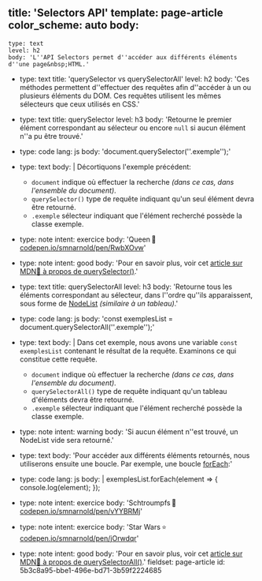 title: 'Selectors API'
template: page-article
color_scheme: auto
body:
  -
    type: text
    level: h2
    body: 'L''API Selectors permet d''accéder aux différents éléments d''une page&nbsp;HTML.'
  -
    type: text
    title: 'querySelector vs querySelectorAll'
    level: h2
    body: 'Ces méthodes permettent d''effectuer des requêtes afin d''accéder à un ou plusieurs éléments du DOM. Ces requêtes utilisent les mêmes sélecteurs que ceux utilisés en&nbsp;CSS.'
  -
    type: text
    title: querySelector
    level: h3
    body: 'Retourne le premier élément correspondant au sélecteur ou encore `null` si aucun élément n''a pu être&nbsp;trouvé.'
  -
    type: code
    lang: js
    body: 'document.querySelector(''.exemple'');'
  -
    type: text
    body: |
      Décortiquons l'exemple précédent:
      
      - `document` indique où effectuer la recherche _(dans ce cas, dans l'ensemble du&nbsp;document)_.
      - `querySelector()` type de requête indiquant qu'un seul élément devra être&nbsp;retourné.
      - `.exemple` sélecteur indiquant que l'élément recherché possède la classe&nbsp;exemple.
  -
    type: note
    intent: exercice
    body: 'Queen&thinsp;👑 [codepen.io/smnarnold/pen/RwbXOvw](https://codepen.io/smnarnold/pen/RwbXOvw?editors=0010)'
  -
    type: note
    intent: good
    body: 'Pour en savoir plus, voir cet [article sur MDN🦖 à propos de querySelector()](https://developer.mozilla.org/fr/docs/Web/API/Element/querySelector).'
  -
    type: text
    title: querySelectorAll
    level: h3
    body: 'Retourne tous les éléments correspondant au sélecteur, dans l''ordre qu''ils apparaissent, sous forme de [NodeList](https://developer.mozilla.org/fr/docs/Web/API/NodeList) _(similaire à un tableau)_.'
  -
    type: code
    lang: js
    body: 'const exemplesList = document.querySelectorAll(''.exemple'');'
  -
    type: text
    body: |
      Dans cet exemple, nous avons une variable `const exemplesList` contenant le résultat de la requête. Examinons ce qui constitue cette&nbsp;requête.
      
      - `document` indique où effectuer la recherche _(dans ce cas, dans l'ensemble du&nbsp;document)_.
      - `querySelectorAll()` type de requête indiquant qu'un tableau d'éléments devra être&nbsp;retourné.
      - `.exemple` sélecteur indiquant que l'élément recherché possède la classe&nbsp;exemple.
  -
    type: note
    intent: warning
    body: 'Si aucun élément n''est trouvé, un NodeList vide sera&nbsp;retourné.'
  -
    type: text
    body: 'Pour accéder aux différents éléments retournés, nous utiliserons ensuite une boucle. Par exemple, une boucle [forEach](./boucles#foreach):'
  -
    type: code
    lang: js
    body: |
      exemplesList.forEach(element => {
        console.log(element);
      });
  -
    type: note
    intent: exercice
    body: 'Schtroumpfs&thinsp;💙 [codepen.io/smnarnold/pen/vYYBRMj](https://codepen.io/smnarnold/pen/vYYBRMj?editors=0010)'
  -
    type: note
    intent: exercice
    body: 'Star Wars&thinsp;⭐ [codepen.io/smnarnold/pen/jOrwdqr](https://codepen.io/smnarnold/pen/jOrwdqr?editors=0010)'
  -
    type: note
    intent: good
    body: 'Pour en savoir plus, voir cet [article sur MDN🦖 à propos de querySelectorAll()](https://developer.mozilla.org/fr/docs/Web/API/Document/querySelectorAll).'
fieldset: page-article
id: 5b3c8a95-bbe1-496e-bd71-3b59f2224685
